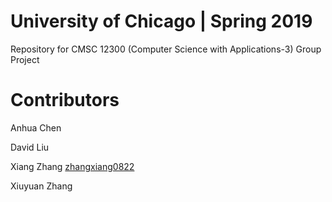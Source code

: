 # University of Chicago | Spring 2019

Repository for CMSC 12300 (Computer Science with Applications-3) Group Project

# Contributors
Anhua Chen

David Liu

Xiang Zhang [zhangxiang0822](https://github.com/zhangxiang0822)

Xiuyuan Zhang
